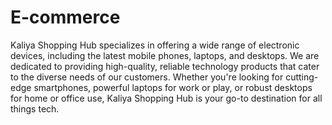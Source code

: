 # E-commerce
 Kaliya Shopping Hub specializes in offering a wide range of electronic devices, including the latest mobile phones, laptops, and desktops. We are dedicated to providing high-quality, reliable technology products that cater to the diverse needs of our customers. Whether you're looking for cutting-edge smartphones, powerful laptops for work or play, or robust desktops for home or office use, Kaliya Shopping Hub is your go-to destination for all things tech.
